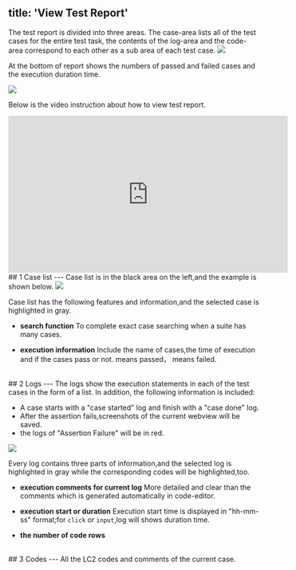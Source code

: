 title: 'View Test Report'
---
The test report is divided into three areas. The case-area lists all of the test cases for the entire test task, the contents of the log-area and the code-area correspond to each other as a sub area of each test case.
<img class="guide-images" src="/images/guide/report-01.png">

At the bottom of report shows the numbers of passed and failed cases and the execution duration time.

<img class="box-shadow" src="/images/guide/report-02.png">
<br/>

Below is the video instruction about how to view test report.
<iframe width="560" height="315" src="https://www.youtube.com/embed/iZ9XvdWr-uA" frameborder="0" allowfullscreen></iframe>

<br/>
## 1 Case list
---
Case list is in the black area on the left,and the example is shown below.

<img src="/images/guide/report-03.png">

Case list has the following features and information,and the selected case is highlighted in gray. 

- **search function** To complete exact case searching when a suite has many cases.

- **execution information** Include the name of cases,the time of execution and if the cases pass or not. <i class="fa fa-check" style="color:green"></i> means passed， <i class="fa fa-close" style="color:red"></i>  means failed.

<br/>
## 2 Logs
---
The logs show the execution statements in each of the test cases in the form of a list. In addition, the following information is included:

- A case starts with a "case started" log and finish with a "case done" log.
- After the assertion fails,screenshots of the current webview will be saved.
- the logs of "Assertion Failure" will be in red.

<img src="/images/guide/report-04.png">

Every log contains three parts of information,and the selected log is highlighted in gray while the corresponding codes will be highlighted,too.

- **execution comments for current log** More detailed and clear than the comments which is generated automatically in code-editor.

- **execution start or duration** Execution start time is displayed in "hh-mm-ss" format;for `click` or `input`,log will shows duration time.

- **the number of code rows**

<br/>
## 3 Codes
---
All the LC2 codes and comments of the current case.
